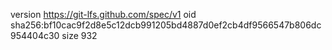 version https://git-lfs.github.com/spec/v1
oid sha256:bf10cac9f2d8e5c12dcb991205bd4887d0ef2cb4df9566547b806dc954404c30
size 932
